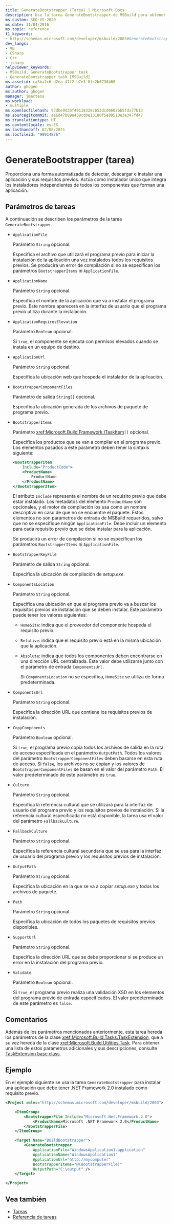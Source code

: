 ```yaml
---
title: GenerateBootstrapper (Tarea) | Microsoft Docs
description: Use la tarea GenerateBootstrapper de MSBuild para obtener una forma automatizada de detectar, descargar e instalar una aplicación y sus requisitos previos.
ms.custom: SEO-VS-2020
ms.date: 11/04/2016
ms.topic: reference
f1_keywords:
- http://schemas.microsoft.com/developer/msbuild/2003#GenerateBootstrapper
dev_langs:
- VB
- CSharp
- C++
- jsharp
helpviewer_keywords:
- MSBuild, GenerateBootstrapper task
- GenerateBootstrapper task [MSBuild]
ms.assetid: ca3ba2c6-d2ea-41f2-b7e3-0fc2b0730460
author: ghogen
ms.author: ghogen
manager: jmartens
ms.workload:
- multiple
ms.openlocfilehash: 93dbe9d3bf49118328cb53dcd6602bb5fda77b13
ms.sourcegitcommit: ae6d47b09a439cd0e13180f5e89510e3e347fd47
ms.translationtype: HT
ms.contentlocale: es-ES
ms.lasthandoff: 02/08/2021
ms.locfileid: "99914876"
---
```

# <a name="generatebootstrapper-task"></a>GenerateBootstrapper (tarea)

Proporciona una forma automatizada de detectar, descargar e instalar una aplicación y sus requisitos previos. Actúa como instalador único que integra los instaladores independientes de todos los componentes que forman una aplicación.

## <a name="task-parameters"></a>Parámetros de tareas

A continuación se describen los parámetros de la tarea `GenerateBootstrapper`.

- `ApplicationFile`

   Parámetro `String` opcional.

   Especifica el archivo que utilizará el programa previo para iniciar la instalación de la aplicación una vez instalados todos los requisitos previos. Se producirá un error de compilación si no se especifican los parámetros `BootstrapperItems` ni `ApplicationFile`.

- `ApplicationName`

   Parámetro `String` opcional.

   Especifica el nombre de la aplicación que va a instalar el programa previo. Este nombre aparecerá en la interfaz de usuario que el programa previo utiliza durante la instalación.

- `ApplicationRequiresElevation`

   Parámetro `Boolean` opcional.

   Si `true`, el componente se ejecuta con permisos elevados cuando se instala en un equipo de destino.

- `ApplicationUrl`

   Parámetro `String` opcional.

   Especifica la ubicación web que hospeda el instalador de la aplicación.

- `BootstrapperComponentFiles`

   Parámetro de salida `String[]` opcional.

   Especifica la ubicación generada de los archivos de paquete de programa previo.

- `BootstrapperItems`

   Parámetro <xref:Microsoft.Build.Framework.ITaskItem>`[]` opcional.

   Especifica los productos que se van a compilar en el programa previo. Los elementos pasados a este parámetro deben tener la sintaxis siguiente:

  ```xml
  <BootstrapperItem
      Include="ProductCode">
      <ProductName>
          ProductName
      </ProductName>
  </BootstrapperItem>
  ```

   El atributo `Include` representa el nombre de un requisito previo que debe estar instalado. Los metadatos del elemento `ProductName` son opcionales, y el motor de compilación los usa como un nombre descriptivo en caso de que no se encuentre el paquete. Estos elementos no son parámetros de entrada de MSBuild requeridos, salvo que no se especifique ningún `ApplicationFile`. Debe incluir un elemento para cada requisito previo que se deba instalar para la aplicación.

   Se producirá un error de compilación si no se especifican los parámetros `BootstrapperItems` ni `ApplicationFile`.

- `BootstrapperKeyFile`

   Parámetro de salida `String` opcional.

   Especifica la ubicación de compilación de *setup.exe*.

- `ComponentsLocation`

   Parámetro `String` opcional.

   Especifica una ubicación en que el programa previo va a buscar los requisitos previos de instalación que se deben instalar. Este parámetro puede tener los valores siguientes:

  - `HomeSite`: indica que el proveedor del componente hospeda el requisito previo.

  - `Relative`: indica que el requisito previo está en la misma ubicación que la aplicación.

  - `Absolute`: indica que todos los componentes deben encontrarse en una dirección URL centralizada. Este valor debe utilizarse junto con el parámetro de entrada `ComponentsUrl`.

    Si `ComponentsLocation` no se especifica, `HomeSite` se utiliza de forma predeterminada.

- `ComponentsUrl`

   Parámetro `String` opcional.

   Especifica la dirección URL que contiene los requisitos previos de instalación.

- `CopyComponents`

   Parámetro `Boolean` opcional.

   Si `true`, el programa previo copia todos los archivos de salida en la ruta de acceso especificada en el parámetro `OutputPath`. Todos los valores del parámetro `BootstrapperComponentFiles` deben basarse en esta ruta de acceso. Si `false`, los archivos no se copian y los valores de `BootstrapperComponentFiles` se basan en el valor del parámetro `Path`.  El valor predeterminado de este parámetro es `true`.

- `Culture`

   Parámetro `String` opcional.

   Especifica la referencia cultural que se utilizará para la interfaz de usuario del programa previo y los requisitos previos de instalación. Si la referencia cultural especificada no está disponible, la tarea usa el valor del parámetro `FallbackCulture`.

- `FallbackCulture`

   Parámetro `String` opcional.

   Especifica la referencia cultural secundaria que se usa para la interfaz de usuario del programa previo y los requisitos previos de instalación.

- `OutputPath`

   Parámetro `String` opcional.

   Especifica la ubicación en la que se va a copiar *setup.exe* y todos los archivos de paquete.

- `Path`

   Parámetro `String` opcional.

   Especifica la ubicación de todos los paquetes de requisitos previos disponibles.

- `SupportUrl`

   Parámetro `String` opcional.

   Especifica la dirección URL que se debe proporcionar si se produce un error en la instalación del programa previo.

- `Validate`

   Parámetro `Boolean` opcional.

   Si `true`, el programa previo realiza una validación XSD en los elementos del programa previo de entrada especificados. El valor predeterminado de este parámetro es `false`.

## <a name="remarks"></a>Comentarios

Además de los parámetros mencionados anteriormente, esta tarea hereda los parámetros de la clase <xref:Microsoft.Build.Tasks.TaskExtension>, que a su vez hereda de la clase <xref:Microsoft.Build.Utilities.Task>. Para obtener una lista de estos parámetros adicionales y sus descripciones, consulte [TaskExtension base class](../msbuild/taskextension-base-class.md).

## <a name="example"></a>Ejemplo

En el ejemplo siguiente se usa la tarea `GenerateBootstrapper` para instalar una aplicación que debe tener .NET Framework 2.0 instalado como requisito previo.

```xml
<Project xmlns="http://schemas.microsoft.com/developer/msbuild/2003">

    <ItemGroup>
        <BootstrapperFile Include="Microsoft.Net.Framework.2.0">
            <ProductName>Microsoft .NET Framework 2.0</ProductName>
        </BootstrapperFile>
    </ItemGroup>

    <Target Name="BuildBootstrapper">
        <GenerateBootstrapper
            ApplicationFile="WindowsApplication1.application"
            ApplicationName="WindowsApplication1"
            ApplicationUrl="http://mycomputer"
            BootstrapperItems="@(BootstrapperFile)"
            OutputPath="C:\output" />
    </Target>

</Project>
```

## <a name="see-also"></a>Vea también

- [Tareas](../msbuild/msbuild-tasks.md)
- [Referencia de tareas](../msbuild/msbuild-task-reference.md)

